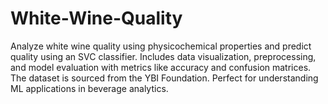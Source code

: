 # White-Wine-Quality
Analyze white wine quality using physicochemical properties and predict quality using an SVC classifier. Includes data visualization, preprocessing, and model evaluation with metrics like accuracy and confusion matrices. The dataset is sourced from the YBI Foundation. Perfect for understanding ML applications in beverage analytics.
